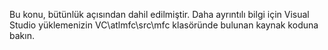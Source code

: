 ---
---
Bu konu, bütünlük açısından dahil edilmiştir. Daha ayrıntılı bilgi için Visual Studio yüklemenizin VC\atlmfc\src\mfc klasöründe bulunan kaynak koduna bakın.